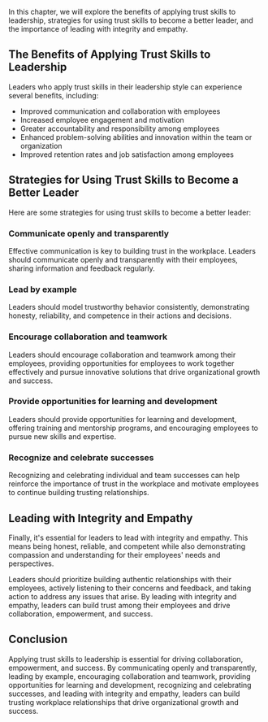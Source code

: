 
In this chapter, we will explore the benefits of applying trust skills to leadership, strategies for using trust skills to become a better leader, and the importance of leading with integrity and empathy.

The Benefits of Applying Trust Skills to Leadership
---------------------------------------------------

Leaders who apply trust skills in their leadership style can experience several benefits, including:

* Improved communication and collaboration with employees
* Increased employee engagement and motivation
* Greater accountability and responsibility among employees
* Enhanced problem-solving abilities and innovation within the team or organization
* Improved retention rates and job satisfaction among employees

Strategies for Using Trust Skills to Become a Better Leader
-----------------------------------------------------------

Here are some strategies for using trust skills to become a better leader:

### Communicate openly and transparently

Effective communication is key to building trust in the workplace. Leaders should communicate openly and transparently with their employees, sharing information and feedback regularly.

### Lead by example

Leaders should model trustworthy behavior consistently, demonstrating honesty, reliability, and competence in their actions and decisions.

### Encourage collaboration and teamwork

Leaders should encourage collaboration and teamwork among their employees, providing opportunities for employees to work together effectively and pursue innovative solutions that drive organizational growth and success.

### Provide opportunities for learning and development

Leaders should provide opportunities for learning and development, offering training and mentorship programs, and encouraging employees to pursue new skills and expertise.

### Recognize and celebrate successes

Recognizing and celebrating individual and team successes can help reinforce the importance of trust in the workplace and motivate employees to continue building trusting relationships.

Leading with Integrity and Empathy
----------------------------------

Finally, it's essential for leaders to lead with integrity and empathy. This means being honest, reliable, and competent while also demonstrating compassion and understanding for their employees' needs and perspectives.

Leaders should prioritize building authentic relationships with their employees, actively listening to their concerns and feedback, and taking action to address any issues that arise. By leading with integrity and empathy, leaders can build trust among their employees and drive collaboration, empowerment, and success.

Conclusion
----------

Applying trust skills to leadership is essential for driving collaboration, empowerment, and success. By communicating openly and transparently, leading by example, encouraging collaboration and teamwork, providing opportunities for learning and development, recognizing and celebrating successes, and leading with integrity and empathy, leaders can build trusting workplace relationships that drive organizational growth and success.
